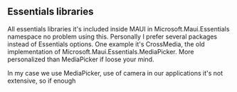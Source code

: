 ## Essentials libraries

All essentials libraries it's included inside MAUI in Microsoft.Maui.Essentials namespace no problem using this. Personally I prefer several packages instead of Essentials options. One example it's CrossMedia, the old implementation of Microsoft.Maui.Essentials.MediaPicker. More personalized than MediaPicker if loose your mind.

In my case we use MediaPicker, use of camera in our applications it's not extensive, so if enough
